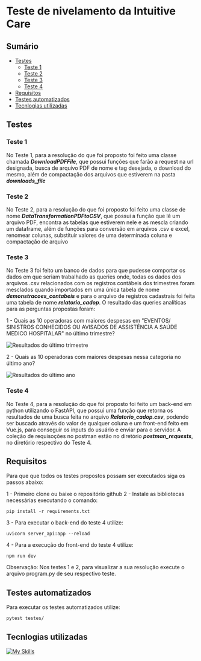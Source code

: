 # Teste de nivelamento da Intuitive Care

## Sumário

* [Testes](#testes)
  * [Teste 1](#teste-1)
  * [Teste 2](#teste-2)
  * [Teste 3](#teste-3)
  * [Teste 4](#teste-4)
* [Requisitos](#requisitos)
* [Testes automatizados](#testes-automatizados)
* [Tecnlogias utilizadas](#tecnlogias-utilizadas)

## Testes

### Teste 1
No Teste 1, para a resolução do que foi proposto foi feito uma classe chamada _**DownloadPDFFile**_, que possui funções que farão a request na url designada, busca de arquivo PDF de nome e tag desejada, o download do mesmo, além de compactação dos arquivos que estiverem na pasta _**downloads_file**_

### Teste 2
No Teste 2, para a resolução do que foi proposto foi feito uma classe de nome _**DataTransformationPDFtoCSV**_, que possui a função que lê um arquivo PDF, encontra as tabelas que estiverem nele e as mescla criando um dataframe, além de funções para conversão em arquivos .csv e excel, renomear colunas, substituir valores de uma determinada coluna e compactação de arquivo

### Teste 3
No Teste 3 foi feito um banco de dados para que pudesse comportar os dados em que seriam trabalhado as queries onde, todas os dados dos arquivos .csv relacionados com os registros contábeis dos trimestres foram mesclados quando importados em uma única tabela de nome _**demonstracoes_contabeis**_ e para o arquivo de registros cadastrais foi feita uma tabela de nome _**relatorio_cadop**_.
O resultado das queries analíticas para as perguntas propostas foram:

1 - Quais as 10 operadoras com maiores despesas em "EVENTOS/ SINISTROS CONHECIDOS OU AVISADOS DE ASSISTÊNCIA A SAÚDE MEDICO HOSPITALAR" no último trimestre?

![Resultados do último trimestre](https://i.imgur.com/fByvVYl.png)

2 - Quais as 10 operadoras com maiores despesas nessa categoria no último ano?

![Resultados do último ano](https://i.imgur.com/vxfeLj4.png)

### Teste 4
No Teste 4, para a resolução do que foi proposto foi feito um back-end em python utilizando o FastAPI, que possui uma função que retorna os resultados de uma busca feita no arquivo _**Relatorio_cadop.csv**_, podendo ser buscado através do valor de qualquer coluna e um front-end feito em Vue.js, para conseguir os inputs do usuário e enviar para o servidor.
A coleção de requisoções no postman estão no diretório _**postman_requests**_, no diretório respectivo do Teste 4.

## Requisitos

Para que que todos os testes propostos possam ser executados siga os passos abaixo:

1 - Primeiro clone ou baixe o repositório github
2 - Instale as bibliotecas necessárias executando o comando:

```
pip install -r requirements.txt
```
3 - Para executar o back-end do teste 4 utilize:

```
uvicorn server_api:app --reload
```

4 - Para a execução do front-end do teste 4 utilize:

```
npm run dev
```

Observação: Nos testes 1 e 2, para visualizar a sua resolução execute o arquivo program.py de seu respectivo teste.

## Testes automatizados
Para executar os testes automatizados utilize:

```
pytest testes/
```

## Tecnlogias utilizadas
[![My Skills](https://skillicons.dev/icons?i=git,github,vscode,py,vue,npm,fastapi,mysql)](https://skillicons.dev)
